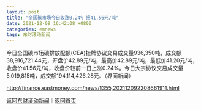 ```yaml
---
layout: post
title: "全国碳市场今日收涨0.24% 报41.56元/吨"
date: 2021-12-09 16:42:08 +0800
categories: emnews
tags: 东财滚动新闻
---
```


今日全国碳市场碳排放配额(CEA)挂牌协议交易成交量936,350吨，成交额38,916,721.44元，开盘价42.89元/吨，最高价42.89元/吨，最低价41.20元/吨，收盘价41.56元/吨，收盘价较前一日上涨0.24%。今日大宗协议交易成交量5,019,815吨，成交额194,114,426.28元。（界面新闻）

<http://finance.eastmoney.com/news/1355,202112092208661911.html>

[返回东财滚动新闻](//finews.withounder.com/emnews/)｜[返回首页](//finews.withounder.com/)
